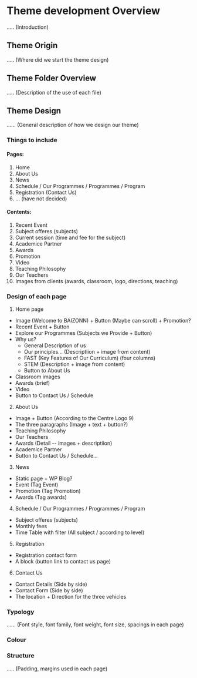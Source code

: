 # Theme development Overview
..... (Introduction)


## Theme Origin
..... (Where did we start the theme design)


## Theme Folder Overview
..... (Description of the use of each file)


## Theme Design
...... (General description of how we design our theme)


### Things to include
#### Pages: 
1. Home 
2. About Us
3. News
4. Schedule / Our Programmes / Programmes / Program 
5. Registration (Contact Us)
6. ... (have not decided)

#### Contents: 
1. Recent Event
2. Subject offeres (subjects)
3. Current session (time and fee for the subject)
4. Academice Partner
5. Awards
6. Promotion
7. Video
8. Teaching Philosophy
9. Our Teachers
10. Images from clients (awards, classroom, logo, directions, teaching)


### Design of each page
1. Home page
  - Image (Welcome to BAIZONN) + Button (Maybe can scroll) + Promotion?
  - Recent Event + Button
  - Explore our Programmes (Subjects we Provide + Button)
  - Why us?
    - General Description of us
    - Our principles… (Descriptiion + image from content)
    - FAST (Key Features of Our Curriculum) (four columns)
    - STEM (Description + image from content)
    - Button to About Us
  - Classroom images
  - Awards (brief)
  - Video
  - Button to Contact Us / Schedule

2. About Us
  - Image + Button (According to the Centre Logo 9) 
  - The three paragraphs (Image + text + button?)
  - Teaching Philosophy
  - Our Teachers
  - Awards (Detail -- images + descriptiion)
  - Academice Partner
  - Button to Contact Us / Schedule…

3. News
  - Static page + WP Blog?
  - Event (Tag Event)
  - Promotion (Tag Promotion)
  - Awards (Tag awards)

4. Schedule / Our Programmes / Programmes / Program
  - Subject offeres (subjects)
  - Monthly fees
  - Time Table with filter (All subject / according to level)

5. Registration
  - Registration contact form
  - A block (button link to contact us page)

6. Contact Us
  - Contact Details (Side by side)
  - Contact Form (Side by side)
  - The location + Direction for the three vehicles


### Typology
...... (Font style, font family, font weight, font size, spacings in each page)


### Colour


### Structure
..... (Padding, margins used in each page)


